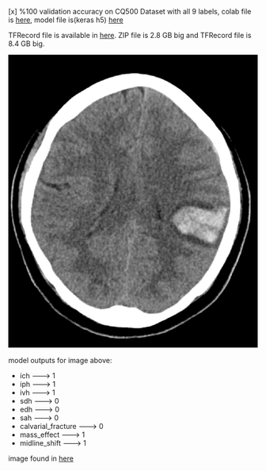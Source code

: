 [x] %100 validation accuracy on CQ500 Dataset with all 9 labels, colab file is [here](https://colab.research.google.com/drive/1ZcUeiU9vrekixdUKs78DKvL-NAjuBuCa?usp=sharing), model file is(keras h5) [here](https://drive.google.com/file/d/14IAesS6jKtRyZqaEpFrs_LHcwlXrEdeD/view?usp=sharing)

TFRecord file is available in [here](https://drive.google.com/file/d/1JdVguXdw62NPI9r0u_nv_T_z9Gyy7qUu/view?usp=sharing). ZIP file is 2.8 GB big and TFRecord file is 8.4 GB big.


![Alt text](TestImages/IHPCH.jpg)

model outputs for image above:

* ich ---> 1
* iph ---> 1
* ivh ---> 1
* sdh ---> 0
* edh ---> 0
* sah ---> 0
* calvarial_fracture ---> 0
* mass_effect ---> 1
* midline_shift ---> 1

image found in [here](https://www.msdmanuals.com/professional/neurologic-disorders/stroke/intracerebral-hemorrhage)
